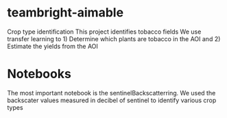 # teambright-aimable
Crop type identification
This project identifies tobacco fields
We use transfer learning to 1) Determine which plants are tobacco in the AOI and 2) Estimate the yields from the AOI
# Notebooks
The most important notebook is the sentinelBackscatterring. 
We used the backscater values measured in decibel of sentinel to identify various crop types
